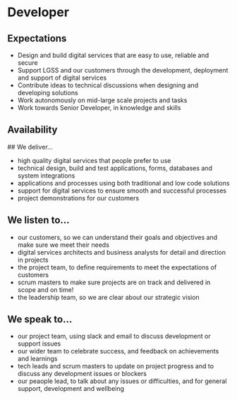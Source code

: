 # Developer  

## Expectations
* Design and build digital services that are easy to use, reliable and secure
* Support LGSS and our customers through the development, deployment and support of digital services
* Contribute ideas to technical discussions when designing and developing solutions
* Work autonomously on mid-large scale projects and tasks
* Work towards Senior Developer, in knowledge and skills


## Availability
<object data="/roles/dev-pie.svg" type="image/svg+xml" width="650" height="230"></object>

## We deliver...
* high quality digital services that people prefer to use
* technical design, build and test applications, forms, databases and system integrations
* applications and processes using both traditional and low code solutions
* support for digital services to ensure smooth and successful processes
* project demonstrations for our customers

## We listen to...
* our customers, so we can understand their goals and objectives and make sure we meet their needs
* digital services architects and business analysts for detail and direction in projects
* the project team, to define requirements to meet the expectations of customers
* scrum masters to make sure projects are on track and delivered in scope and on time!
* the leadership team, so we are clear about our strategic vision

## We speak to...
* our project team, using slack and email to discuss development or support issues
* our wider team to celebrate success, and feedback on achievements and learnings
* tech leads and scrum masters to update on project progress and to discuss any development issues or blockers
* our peaople lead, to talk about any issues or difficulties, and for general support, development and wellbeing
